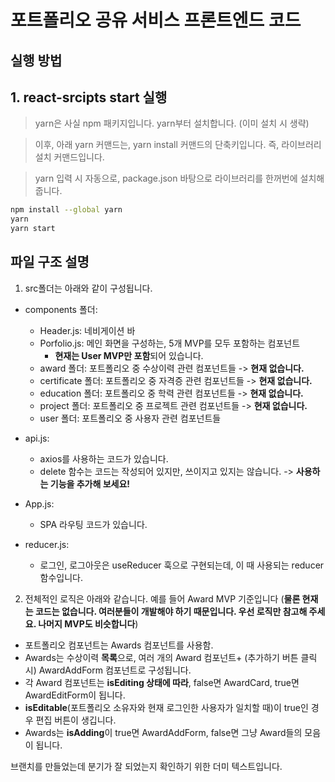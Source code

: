 # 포트폴리오 공유 서비스 프론트엔드 코드

## 실행 방법

## 1. react-srcipts start 실행

> yarn은 사실 npm 패키지입니다. yarn부터 설치합니다. (이미 설치 시 생략)

> 이후, 아래 yarn 커맨드는, yarn install 커맨드의 단축키입니다. 즉, 라이브러리 설치 커맨드입니다.

> yarn 입력 시 자동으로, package.json 바탕으로 라이브러리를 한꺼번에 설치해 줍니다.

```bash
npm install --global yarn
yarn
yarn start
```

## 파일 구조 설명

1. src폴더는 아래와 같이 구성됩니다.

- components 폴더:

  - Header.js: 네비게이션 바
  - Porfolio.js: 메인 화면을 구성하는, 5개 MVP를 모두 포함하는 컴포넌트
    - **현재는 User MVP만 포함**되어 있습니다.
  - award 폴더: 포트폴리오 중 수상이력 관련 컴포넌트들 -> **현재 없습니다.**
  - certificate 폴더: 포트폴리오 중 자격증 관련 컴포넌트들 -> **현재 없습니다.**
  - education 폴더: 포트폴리오 중 학력 관련 컴포넌트들 -> **현재 없습니다.**
  - project 폴더: 포트폴리오 중 프로젝트 관련 컴포넌트들 -> **현재 없습니다.**
  - user 폴더: 포트폴리오 중 사용자 관련 컴포넌트들

- api.js:
  - axios를 사용하는 코드가 있습니다.
  - delete 함수는 코드는 작성되어 있지만, 쓰이지고 있지는 않습니다. -> **사용하는 기능을 추가해 보세요!**
- App.js:
  - SPA 라우팅 코드가 있습니다.
- reducer.js:
  - 로그인, 로그아웃은 useReducer 훅으로 구현되는데, 이 때 사용되는 reducer 함수입니다.

2. 전체적인 로직은 아래와 같습니다. 예를 들어 Award MVP 기준입니다 (**물론 현재는 코드는 없습니다. 여러분들이 개발해야 하기 때문입니다. 우선 로직만 참고해 주세요. 나머지 MVP도 비슷합니다**)

- 포트폴리오 컴포넌트는 Awards 컴포넌트를 사용함.
- Awards는 수상이력 **목록**으로, 여러 개의 Award 컴포넌트+ (추가하기 버튼 클릭 시) AwardAddForm 컴포넌트로 구성됩니다.
- 각 Award 컴포넌트는 **isEditing 상태에 따라**, false면 AwardCard, true면 AwardEditForm이 됩니다.
- **isEditable**(포트폴리오 소유자와 현재 로그인한 사용자가 일치할 때)이 true인 경우 편집 버튼이 생깁니다.
- Awards는 **isAdding**이 true면 AwardAddForm, false면 그냥 Award들의 모음이 됩니다.

브랜치를 만들었는데 분기가 잘 되었는지 확인하기 위한 더미 텍스트입니다.
